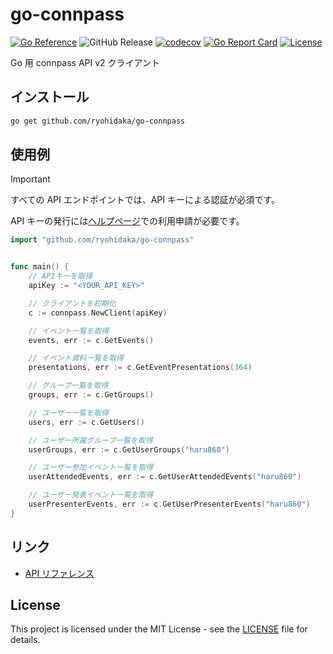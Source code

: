 # go-connpass

[![Go Reference](https://pkg.go.dev/badge/github.com/ryohidaka/go-connpass.svg)](https://pkg.go.dev/github.com/ryohidaka/go-connpass)
![GitHub Release](https://img.shields.io/github/v/release/ryohidaka/go-connpass)
[![codecov](https://codecov.io/gh/ryohidaka/go-connpass/graph/badge.svg?token=BSFAcheBNm)](https://codecov.io/gh/ryohidaka/go-connpass)
[![Go Report Card](https://goreportcard.com/badge/github.com/ryohidaka/go-connpass)](https://goreportcard.com/report/github.com/ryohidaka/go-connpass)
[![License](https://img.shields.io/badge/license-MIT-blue.svg)](https://opensource.org/licenses/MIT)

Go 用 connpass API v2 クライアント

## インストール

```bash
go get github.com/ryohidaka/go-connpass
```

## 使用例

> [!IMPORTANT]
> すべての API エンドポイントでは、API キーによる認証が必須です。
>
> API キーの発行には[ヘルプページ](https://help.connpass.com/api/)での利用申請が必要です。

```go
import "github.com/ryohidaka/go-connpass"


func main() {
    // APIキーを取得
    apiKey := "<YOUR_API_KEY>"

    // クライアントを初期化
    c := connpass.NewClient(apiKey)

    // イベント一覧を取得
    events, err := c.GetEvents()

    // イベント資料一覧を取得
    presentations, err := c.GetEventPresentations(364)

    // グループ一覧を取得
    groups, err := c.GetGroups()

    // ユーザー一覧を取得
    users, err := c.GetUsers()

    // ユーザー所属グループ一覧を取得
    userGroups, err := c.GetUserGroups("haru860")

    // ユーザー参加イベント一覧を取得
    userAttendedEvents, err := c.GetUserAttendedEvents("haru860")

    // ユーザー発表イベント一覧を取得
    userPresenterEvents, err := c.GetUserPresenterEvents("haru860")
}
```

## リンク

- [API リファレンス](https://connpass.com/about/api/v2/)

## License

This project is licensed under the MIT License - see the [LICENSE](LICENSE) file for details.
